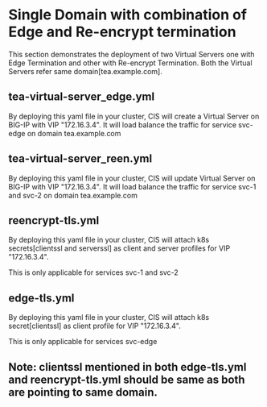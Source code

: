 # Single Domain with combination of Edge and Re-encrypt termination

This section demonstrates the deployment of two Virtual Servers one with Edge Termination and other with Re-encrypt Termination.
Both the Virtual Servers refer same domain[tea.example.com].

## tea-virtual-server_edge.yml

By deploying this yaml file in your cluster, CIS will create a Virtual Server on BIG-IP with VIP "172.16.3.4". 
It will load balance the traffic for service svc-edge on domain tea.example.com

## tea-virtual-server_reen.yml

By deploying this yaml file in your cluster, CIS will update Virtual Server on BIG-IP with VIP "172.16.3.4". 
It will load balance the traffic for service svc-1 and svc-2 on domain tea.example.com

## reencrypt-tls.yml

By deploying this yaml file in your cluster, CIS will attach k8s secrets[clientssl and serverssl] as client and server
profiles for VIP "172.16.3.4". 

This is only applicable for services svc-1 and svc-2

## edge-tls.yml

By deploying this yaml file in your cluster, CIS will attach k8s secret[clientssl] as client profile for VIP "172.16.3.4". 

This is only applicable for services svc-edge

## Note: clientssl mentioned in both edge-tls.yml and reencrypt-tls.yml should be same as both are pointing to same domain.